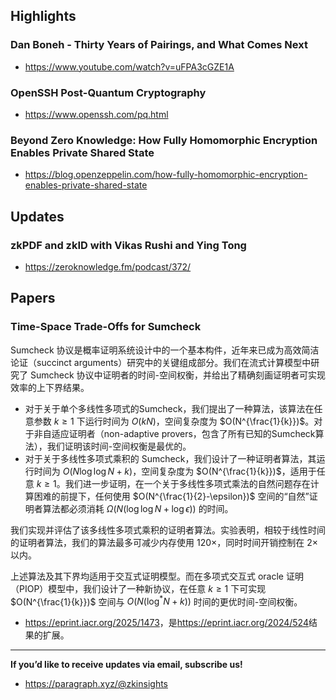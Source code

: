 ## Highlights
### Dan Boneh - Thirty Years of Pairings, and What Comes Next
- <https://www.youtube.com/watch?v=uFPA3cGZE1A>
### OpenSSH Post-Quantum Cryptography
- <https://www.openssh.com/pq.html>
### Beyond Zero Knowledge: How Fully Homomorphic Encryption Enables Private Shared State
- <https://blog.openzeppelin.com/how-fully-homomorphic-encryption-enables-private-shared-state>

## Updates
### zkPDF and zkID with Vikas Rushi and Ying Tong
- <https://zeroknowledge.fm/podcast/372/>

## Papers
### Time-Space Trade-Offs for Sumcheck
Sumcheck 协议是概率证明系统设计中的一个基本构件，近年来已成为高效简洁论证（succinct arguments）研究中的关键组成部分。我们在流式计算模型中研究了 Sumcheck 协议中证明者的时间-空间权衡，并给出了精确刻画证明者可实现效率的上下界结果。
- 对于关于单个多线性多项式的Sumcheck，我们提出了一种算法，该算法在任意参数 $k \geq 1$ 下运行时间为 $O(kN)$，空间复杂度为 $O(N^{\frac{1}{k}})$。对于非自适应证明者（non-adaptive provers，包含了所有已知的Sumcheck算法），我们证明该时间-空间权衡是最优的。
- 对于关于多线性多项式乘积的 Sumcheck，我们设计了一种证明者算法，其运行时间为 $O(N\log\log N + k)$，空间复杂度为 $O(N^{\frac{1}{k}})$，适用于任意 $k \geq 1$。我们进一步证明，在一个关于多线性多项式乘法的自然问题存在计算困难的前提下，任何使用 $O(N^{\frac{1}{2}-\epsilon})$ 空间的“自然”证明者算法都必须消耗 $\Omega(N(\log\log N + \log \epsilon))$ 的时间。

我们实现并评估了该多线性多项式乘积的证明者算法。实验表明，相较于线性时间的证明者算法，我们的算法最多可减少内存使用 $120\times$，同时时间开销控制在 $2\times$ 以内。

上述算法及其下界均适用于交互式证明模型。而在多项式交互式 oracle 证明（PIOP）模型中，我们设计了一种新协议，在任意 $k \geq 1$ 下可实现 $O(N^{\frac{1}{k}})$ 空间与 $O(N(\log^* N + k))$ 时间的更优时间-空间权衡。

- <https://eprint.iacr.org/2025/1473>，是<https://eprint.iacr.org/2024/524>结果的扩展。

---
**If you’d like to receive updates via email, subscribe us!**

- <https://paragraph.xyz/@zkinsights>
